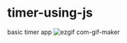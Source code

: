 # timer-using-js
basic timer app
![ezgif com-gif-maker](https://user-images.githubusercontent.com/73601258/107159605-3be92980-69b7-11eb-9179-66f624d63786.gif)
